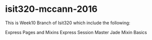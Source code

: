 # isit320-mccann-2016

This is Week10 Branch of Isit320 which include the following:

Express Pages and Mixins
Express Session Master
Jade Mixin Basics
